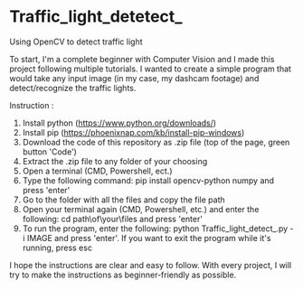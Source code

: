 # Traffic_light_detetect_

Using OpenCV to detect traffic light 

To start, I'm a complete beginner with Computer Vision and I made this project following multiple tutorials. I wanted to create a simple program that would take any input image (in my case, my dashcam footage) and detect/recognize the traffic lights.

Instruction : 
1. Install python (https://www.python.org/downloads/)
2. Install pip (https://phoenixnap.com/kb/install-pip-windows)
3. Download the code of this repository as .zip file (top of the page, green button 'Code')
4. Extract the .zip file to any folder of your choosing
5. Open a terminal (CMD, Powershell, ect.)
6. Type the following command: pip install opencv-python numpy and press 'enter'
7. Go to the folder with all the files and copy the file path
8. Open your terminal again (CMD, Powershell, etc.) and enter the following: cd path\of\your\files and press 'enter'
9. To run the program, enter the following: python Traffic_light_detect_.py -i IMAGE  and press 'enter'. If you want to exit the program while it's running, press esc


I hope the instructions are clear and easy to follow. With every project, I will try to make the instructions as beginner-friendly as possible.


